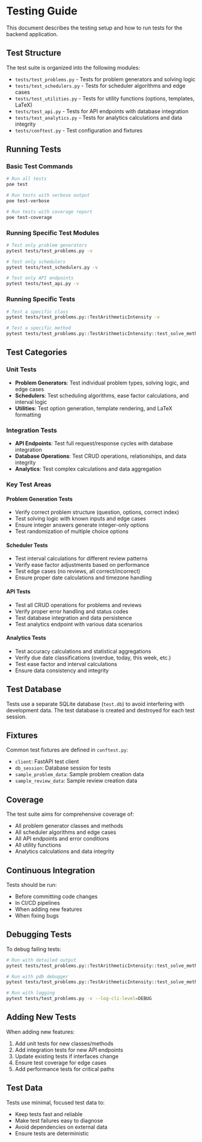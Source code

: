 # Testing Guide

This document describes the testing setup and how to run tests for the backend application.

## Test Structure

The test suite is organized into the following modules:

- `tests/test_problems.py` - Tests for problem generators and solving logic
- `tests/test_schedulers.py` - Tests for scheduler algorithms and edge cases  
- `tests/test_utilities.py` - Tests for utility functions (options, templates, LaTeX)
- `tests/test_api.py` - Tests for API endpoints with database integration
- `tests/test_analytics.py` - Tests for analytics calculations and data integrity
- `tests/conftest.py` - Test configuration and fixtures

## Running Tests

### Basic Test Commands

```bash
# Run all tests
poe test

# Run tests with verbose output
poe test-verbose

# Run tests with coverage report
poe test-coverage
```

### Running Specific Test Modules

```bash
# Test only problem generators
pytest tests/test_problems.py -v

# Test only schedulers
pytest tests/test_schedulers.py -v

# Test only API endpoints
pytest tests/test_api.py -v
```

### Running Specific Tests

```bash
# Test a specific class
pytest tests/test_problems.py::TestArithmeticIntensity -v

# Test a specific method
pytest tests/test_problems.py::TestArithmeticIntensity::test_solve_method -v
```

## Test Categories

### Unit Tests
- **Problem Generators**: Test individual problem types, solving logic, and edge cases
- **Schedulers**: Test scheduling algorithms, ease factor calculations, and interval logic
- **Utilities**: Test option generation, template rendering, and LaTeX formatting

### Integration Tests
- **API Endpoints**: Test full request/response cycles with database integration
- **Database Operations**: Test CRUD operations, relationships, and data integrity
- **Analytics**: Test complex calculations and data aggregation

### Key Test Areas

#### Problem Generation Tests
- Verify correct problem structure (question, options, correct index)
- Test solving logic with known inputs and edge cases
- Ensure integer answers generate integer-only options
- Test randomization of multiple choice options

#### Scheduler Tests
- Test interval calculations for different review patterns
- Verify ease factor adjustments based on performance
- Test edge cases (no reviews, all correct/incorrect)
- Ensure proper date calculations and timezone handling

#### API Tests
- Test all CRUD operations for problems and reviews
- Verify proper error handling and status codes
- Test database integration and data persistence
- Test analytics endpoint with various data scenarios

#### Analytics Tests
- Test accuracy calculations and statistical aggregations
- Verify due date classifications (overdue, today, this week, etc.)
- Test ease factor and interval calculations
- Ensure data consistency and integrity

## Test Database

Tests use a separate SQLite database (`test.db`) to avoid interfering with development data. The test database is created and destroyed for each test session.

## Fixtures

Common test fixtures are defined in `conftest.py`:

- `client`: FastAPI test client
- `db_session`: Database session for tests
- `sample_problem_data`: Sample problem creation data
- `sample_review_data`: Sample review creation data

## Coverage

The test suite aims for comprehensive coverage of:

- All problem generator classes and methods
- All scheduler algorithms and edge cases
- All API endpoints and error conditions
- All utility functions
- Analytics calculations and data integrity

## Continuous Integration

Tests should be run:
- Before committing code changes
- In CI/CD pipelines
- When adding new features
- When fixing bugs

## Debugging Tests

To debug failing tests:

```bash
# Run with detailed output
pytest tests/test_problems.py::TestArithmeticIntensity::test_solve_method -v -s

# Run with pdb debugger
pytest tests/test_problems.py::TestArithmeticIntensity::test_solve_method --pdb

# Run with logging
pytest tests/test_problems.py -v --log-cli-level=DEBUG
```

## Adding New Tests

When adding new features:

1. Add unit tests for new classes/methods
2. Add integration tests for new API endpoints
3. Update existing tests if interfaces change
4. Ensure test coverage for edge cases
5. Add performance tests for critical paths

## Test Data

Tests use minimal, focused test data to:
- Keep tests fast and reliable
- Make test failures easy to diagnose
- Avoid dependencies on external data
- Ensure tests are deterministic
